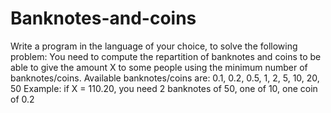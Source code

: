 # Banknotes-and-coins

Write a program in the language of your choice, to solve the following problem:
You need to compute the repartition of banknotes and coins to be able to give the amount X to some people using the minimum number of banknotes/coins.
Available banknotes/coins are: 0.1, 0.2, 0.5, 1, 2, 5, 10, 20, 50
Example: if X = 110.20, you need 2 banknotes of 50, one of 10, one coin of 0.2